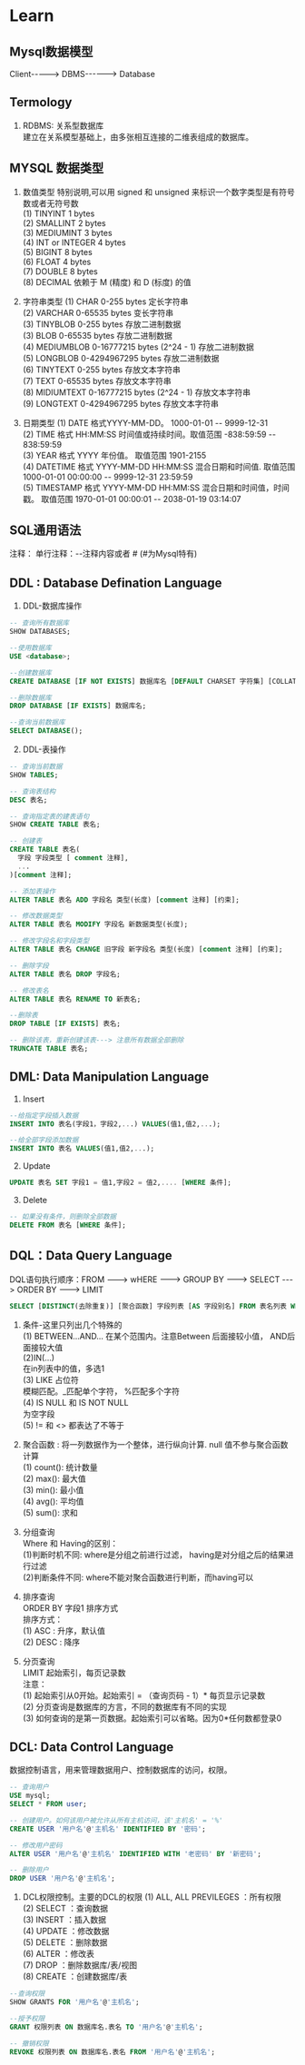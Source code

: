 # Learn

## Mysql数据模型
Client-----> DBMS------> Database

## Termology
1. RDBMS: 关系型数据库  
建立在关系模型基础上，由多张相互连接的二维表组成的数据库。

## MYSQL 数据类型
1. 数值类型
特别说明,可以用 signed 和 unsigned 来标识一个数字类型是有符号数或者无符号数  
(1) TINYINT 1 bytes  
(2) SMALLINT 2 bytes  
(3) MEDIUMINT 3 bytes  
(4) INT or INTEGER 4 bytes  
(5) BIGINT 8 bytes  
(6) FLOAT 4 bytes  
(7) DOUBLE 8 bytes  
(8) DECIMAL 依赖于 M (精度) 和 D (标度) 的值  


2. 字符串类型
(1) CHAR 0-255 bytes 定长字符串  
(2) VARCHAR 0-65535 bytes 变长字符串  
(3) TINYBLOB 0-255 bytes 存放二进制数据  
(3) BLOB 0-65535 bytes 存放二进制数据  
(4) MEDIUMBLOB 0-16777215 bytes (2^24 - 1) 存放二进制数据  
(5) LONGBLOB 0-4294967295 bytes 存放二进制数据  
(6) TINYTEXT 0-255 bytes 存放文本字符串  
(7) TEXT 0-65535 bytes 存放文本字符串  
(8) MIDIUMTEXT 0-16777215 bytes (2^24 - 1) 存放文本字符串  
(9) LONGTEXT 0-4294967295 bytes 存放文本字符串  


3. 日期类型
(1) DATE 格式YYYY-MM-DD。 1000-01-01 -- 9999-12-31  
(2) TIME 格式 HH:MM:SS 时间值或持续时间。取值范围 -838:59:59 -- 838:59:59  
(3) YEAR 格式 YYYY 年份值。 取值范围 1901-2155  
(4) DATETIME 格式 YYYY-MM-DD HH:MM:SS 混合日期和时间值. 取值范围 1000-01-01 00:00:00 -- 9999-12-31 23:59:59  
(5) TIMESTAMP 格式 YYYY-MM-DD HH:MM:SS 混合日期和时间值，时间戳。 取值范围 1970-01-01 00:00:01 -- 2038-01-19 03:14:07  

## SQL通用语法
注释：
单行注释：--注释内容或者 # (#为Mysql特有)


## DDL : Database Defination Language
1. DDL-数据库操作
```sql
-- 查询所有数据库
SHOW DATABASES;

--使用数据库
USE <database>;

--创建数据库
CREATE DATABASE [IF NOT EXISTS] 数据库名 [DEFAULT CHARSET 字符集] [COLLATE 排序规则];

--删除数据库
DROP DATABASE [IF EXISTS] 数据库名;

--查询当前数据库
SELECT DATABASE();
```

2. DDL-表操作
```sql
-- 查询当前数据
SHOW TABLES;

-- 查询表结构
DESC 表名;

-- 查询指定表的建表语句
SHOW CREATE TABLE 表名;

-- 创建表
CREATE TABLE 表名(
  字段 字段类型 [ comment 注释],
  ...  
)[comment 注释];

-- 添加表操作
ALTER TABLE 表名 ADD 字段名 类型(长度) [comment 注释] [约束];

-- 修改数据类型
ALTER TABLE 表名 MODIFY 字段名 新数据类型(长度);

-- 修改字段名和字段类型
ALTER TABLE 表名 CHANGE 旧字段 新字段名 类型(长度) [comment 注释] [约束];

-- 删除字段
ALTER TABLE 表名 DROP 字段名;

-- 修改表名
ALTER TABLE 表名 RENAME TO 新表名;

--删除表
DROP TABLE [IF EXISTS] 表名;

-- 删除该表，重新创建该表---> 注意所有数据全部删除
TRUNCATE TABLE 表名;
```


## DML: Data Manipulation Language
1. Insert
```sql
--给指定字段插入数据
INSERT INTO 表名(字段1，字段2,...) VALUES(值1,值2,...);

--给全部字段添加数据
INSERT INTO 表名 VALUES(值1,值2,...);
```

2. Update
```sql
UPDATE 表名 SET 字段1 = 值1,字段2 = 值2,.... [WHERE 条件];
```

3. Delete
```sql
-- 如果没有条件，则删除全部数据
DELETE FROM 表名 [WHERE 条件];
```

## DQL：Data Query Language
DQL语句执行顺序：FROM ---> wHERE ---> GROUP BY ---> SELECT ---> ORDER BY ---> LIMIT
```sql
SELECT [DISTINCT(去除重复)] [聚合函数] 字段列表 [AS 字段别名] FROM 表名列表 WHERE 条件列表 GROUP BY 分组字段列表 HAVING 分组后条件列表 ORDER BY 排序字段列表 LIMIT 分页参数
```  
  
1. 条件-这里只列出几个特殊的   
(1) BETWEEN...AND... 
在某个范围内。注意Between 后面接较小值， AND后面接较大值    
(2)IN(...)  
在in列表中的值，多选1  
(3) LIKE 占位符  
模糊匹配。_匹配单个字符， %匹配多个字符  
(4) IS NULL 和 IS NOT NULL  
为空字段  
(5) != 和 <> 都表达了不等于  

2. 聚合函数 : 将一列数据作为一个整体，进行纵向计算. null 值不参与聚合函数计算  
(1) count(): 统计数量  
(2) max(): 最大值  
(3) min(): 最小值  
(4) avg(): 平均值  
(5) sum(): 求和  

3. 分组查询  
Where 和 Having的区别：  
(1)判断时机不同: where是分组之前进行过滤， having是对分组之后的结果进行过滤  
(2)判断条件不同: where不能对聚合函数进行判断，而having可以  


4. 排序查询  
ORDER BY 字段1 排序方式  
排序方式：  
(1) ASC : 升序，默认值  
(2) DESC : 降序  

5. 分页查询  
LIMIT 起始索引，每页记录数  
注意：  
(1) 起始索引从0开始。起始索引 = （查询页码 - 1）* 每页显示记录数  
(2) 分页查询是数据库的方言，不同的数据库有不同的实现  
(3) 如何查询的是第一页数据。起始索引可以省略。因为0*任何数都登录0  


## DCL: Data Control Language  
数据控制语言，用来管理数据用户、控制数据库的访问，权限。  
```sql
-- 查询用户
USE mysql;
SELECT * FROM user;

-- 创建用户。如何该用户被允许从所有主机访问，该'主机名' = '%'
CREATE USER '用户名'@'主机名' IDENTIFIED BY '密码';

-- 修改用户密码
ALTER USER '用户名'@'主机名' IDENTIFIED WITH '老密码' BY '新密码';

-- 删除用户
DROP USER '用户名'@'主机名';
```

1. DCL权限控制。主要的DCL的权限 
(1) ALL, ALL PREVILEGES ：所有权限  
(2) SELECT ：查询数据  
(3) INSERT ：插入数据  
(4) UPDATE ：修改数据  
(5) DELETE ：删除数据  
(6) ALTER ：修改表  
(7) DROP ：删除数据库/表/视图  
(8) CREATE ：创建数据库/表 

```sql
--查询权限
SHOW GRANTS FOR '用户名'@'主机名';

--授予权限
GRANT 权限列表 ON 数据库名.表名 TO '用户名'@'主机名';

-- 撤销权限
REVOKE 权限列表 ON 数据库名.表名 FROM '用户名'@'主机名';

```